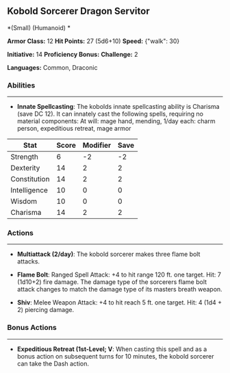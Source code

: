 ## Kobold Sorcerer Dragon Servitor
*(Small) (Humanoid) *

**Armor Class:** 12
**Hit Points:** 27 (5d6+10)
**Speed:** {"walk": 30}

**Initiative:** 14
**Proficiency Bonus:**
**Challenge:** 2

**Languages:** Common, Draconic

### Abilities
 --- 
- **Innate Spellcasting**: The kobolds innate spellcasting ability is Charisma (save DC 12). It can innately cast the following spells, requiring no material components: At will: mage hand, mending, 1/day each: charm person, expeditious retreat, mage armor



| Stat | Score | Modifier | Save |
| ---- | ---- | ---- | ---- |
| Strength | 6 | -2 | -2 |
| Dexterity | 14 | 2 | 2 |
| Constitution | 14 | 2 | 2 |
| Intelligence | 10 | 0 | 0 |
| Wisdom | 10 | 0 | 0 |
| Charisma | 14 | 2 | 2 |

### Actions
 --- 
- **Multiattack (2/day)**: The kobold sorcerer makes three flame bolt attacks.

- **Flame Bolt**: Ranged Spell Attack: +4 to hit  range 120 ft.  one target. Hit: 7 (1d10+2) fire damage. The damage type of the sorcerers flame bolt attack changes to match the damage type of its masters breath weapon.

- **Shiv**: Melee Weapon Attack: +4 to hit  reach 5 ft.  one target. Hit: 4 (1d4 + 2) piercing damage.

### Bonus Actions
 --- 
- **Expeditious Retreat (1st-Level; V**: When casting this spell and as a bonus action on subsequent turns for 10 minutes, the kobold sorcerer can take the Dash action.

